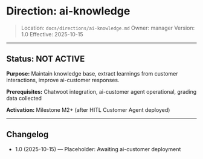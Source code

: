# Direction: ai-knowledge

> Location: `docs/directions/ai-knowledge.md`
> Owner: manager
> Version: 1.0
> Effective: 2025-10-15

---

## Status: NOT ACTIVE

**Purpose:** Maintain knowledge base, extract learnings from customer interactions, improve ai-customer responses.

**Prerequisites:** Chatwoot integration, ai-customer agent operational, grading data collected

**Activation:** Milestone M2+ (after HITL Customer Agent deployed)

---

## Changelog
* 1.0 (2025-10-15) — Placeholder: Awaiting ai-customer deployment
